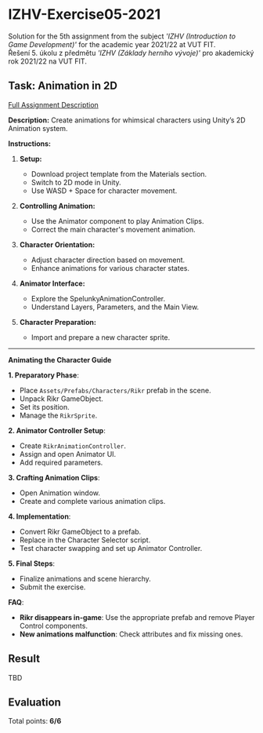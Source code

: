 # IZHV-Exercise05-2021

Solution for the 5th assignment from the subject _'IZHV (Introduction to Game Development)'_ for the academic year 2021/22 at VUT FIT. \
Řešení 5. úkolu z předmětu _'IZHV (Základy herního vývoje)'_ pro akademický rok 2021/22 na VUT FIT.

## Task: Animation in 2D

[Full Assignment Description](http://cphoto.fit.vutbr.cz/ludo/courses/izhv/exercises/e5/)

**Description:**
Create animations for whimsical characters using Unity’s 2D Animation system.

**Instructions:**

1. **Setup:**

   - Download project template from the Materials section.
   - Switch to 2D mode in Unity.
   - Use WASD + Space for character movement.

2. **Controlling Animation:**

   - Use the Animator component to play Animation Clips.
   - Correct the main character's movement animation.

3. **Character Orientation:**

   - Adjust character direction based on movement.
   - Enhance animations for various character states.

4. **Animator Interface:**

   - Explore the SpelunkyAnimationController.
   - Understand Layers, Parameters, and the Main View.

5. **Character Preparation:**
   - Import and prepare a new character sprite.

---

**Animating the Character Guide**

**1. Preparatory Phase**:

- Place `Assets/Prefabs/Characters/Rikr` prefab in the scene.
- Unpack Rikr GameObject.
- Set its position.
- Manage the `RikrSprite`.

**2. Animator Controller Setup**:

- Create `RikrAnimationController`.
- Assign and open Animator UI.
- Add required parameters.

**3. Crafting Animation Clips**:

- Open Animation window.
- Create and complete various animation clips.

**4. Implementation**:

- Convert Rikr GameObject to a prefab.
- Replace in the Character Selector script.
- Test character swapping and set up Animator Controller.

**5. Final Steps**:

- Finalize animations and scene hierarchy.
- Submit the exercise.

**FAQ**:

- **Rikr disappears in-game**: Use the appropriate prefab and remove Player Control components.
- **New animations malfunction**: Check attributes and fix missing ones.

## Result

TBD

## Evaluation

Total points: **6/6**
